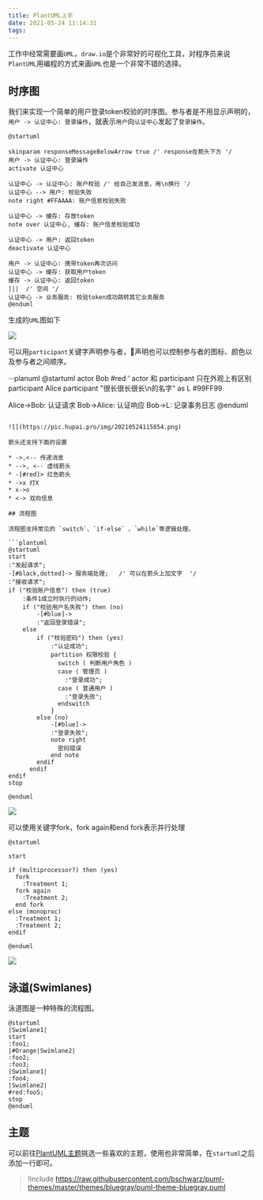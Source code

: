 ```yaml
---
title: PlantUML上手
date: 2021-05-24 11:14:31
tags:
---
```


工作中经常需要画`UML`，`draw.io`是个非常好的可视化工具，对程序员来说`PlantUML`用编程的方式来画`UML`也是一个非常不错的选择。

<!-- more -->

## 时序图

我们来实现一个简单的用户登录token校验的时序图。参与者是不用显示声明的，`用户 -> 认证中心: 登录操作`，就表示`用户`向`认证中心`发起了`登录操作`。

```planuml
@startuml

skinparam responseMessageBelowArrow true /' response在箭头下方 '/
用户 -> 认证中心: 登录操作
activate 认证中心

认证中心 -> 认证中心: 账户校验 /' 给自己发消息，用\n换行 '/
认证中心 --> 用户: 校验失败
note right #FFAAAA: 账户信息校验失败

认证中心 -> 缓存: 存放token
note over 认证中心, 缓存: 账户信息校验成功

认证中心 -> 用户: 返回token
deactivate 认证中心

用户 -> 认证中心: 携带token再次访问
认证中心 -> 缓存: 获取用户token
缓存 -> 认证中心: 返回token
|||  /' 空间 '/
认证中心 -> 业务服务: 校验token成功跳转其它业务服务
@enduml
```

生成的`UML`图如下

![](https://pic.hupai.pro/img/20210524114506.png)

可以用`participant`关键字声明参与者，声明也可以控制参与者的图标、颜色以及参与者之间顺序。

···planuml
@startuml
actor Bob #red
' actor 和 participant 只在外观上有区别
participant Alice
participant "很长很长很长\n的名字" as L #99FF99

Alice->Bob: 认证请求
Bob->Alice: 认证响应
Bob->L: 记录事务日志
@enduml
```

![](https://pic.hupai.pro/img/20210524115854.png)

箭头还支持下面的设置

* ->,<-- 传递消息
* -->, <-- 虚线箭头
* -[#red]> 红色箭头
* ->x 打X
* x->o 
* <-> 双向信息

## 流程图

流程图支持常见的 `switch`、`if-else` 、`while`等逻辑处理。

```plantuml
@startuml
start
:"发起请求";
-[#black,dotted]-> 服务端处理;   /' 可以在箭头上加文字  '/
:"接收请求";
if ("校验账户信息") then (true)
    :条件1成立时执行的动作;
    if ("校验用户名失败") then (no)
        -[#blue]-> 
        :"返回登录错误";
    else
        if ("校验密码") then (yes)
            :"认证成功";
            partition 权限校验 {
              switch ( 判断用户角色 )
              case ( 管理员 )
                :"登录成功";
              case ( 普通用户 )
                :"登录失败";
              endswitch
            }
        else (no)
            -[#blue]->
            :"登录失败";
            note right
              密码错误
            end note
        endif
      endif
endif
stop

@enduml

```

![](https://pic.hupai.pro/img/20210524202724.png)

可以使用关键字fork，fork again和end fork表示并行处理

```plantuml
@startuml

start

if (multiprocessor?) then (yes)
  fork
    :Treatment 1;
  fork again
    :Treatment 2;
  end fork
else (monoproc)
  :Treatment 1;
  :Treatment 2;
endif

@enduml

```

![](https://pic.hupai.pro/img/20210524202853.png)

## 泳道(Swimlanes)

泳道图是一种特殊的流程图。

```plantuml
@startuml
|Swimlane1|
start
:foo1;
|#Orange|Swimlane2|
:foo2;
:foo3;
|Swimlane1|
:foo4;
|Swimlane2|
#red:foo5;
stop
@enduml
```


## 主题

可以前往[PlantUML主题](https://github.com/future-architect/puml-themes)挑选一些喜欢的主题，使用也非常简单，在`startuml`之后添加一行即可。

> !include https://raw.githubusercontent.com/bschwarz/puml-themes/master/themes/bluegray/puml-theme-bluegray.puml

